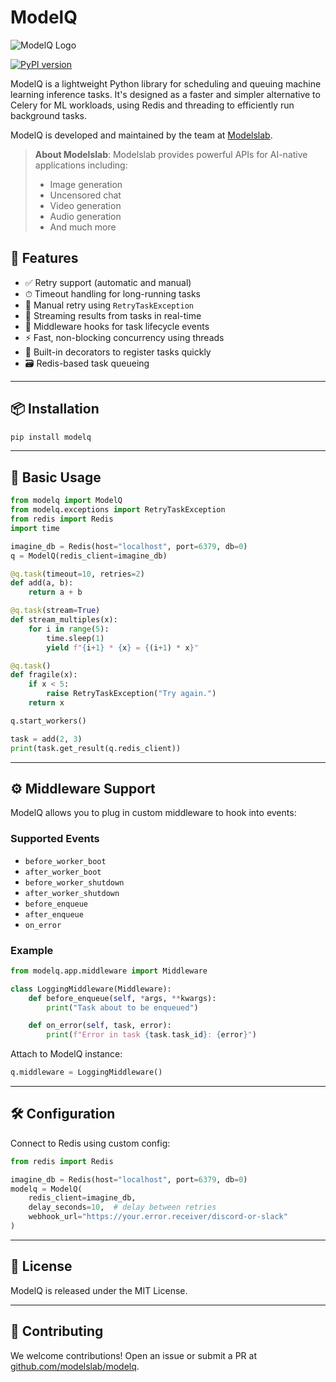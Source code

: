 # ModelQ

![ModelQ Logo](assets/logo.PNG)

[![PyPI version](https://img.shields.io/pypi/v/modelq.svg)](https://pypi.org/project/modelq/)

ModelQ is a lightweight Python library for scheduling and queuing machine learning inference tasks. It's designed as a faster and simpler alternative to Celery for ML workloads, using Redis and threading to efficiently run background tasks.

ModelQ is developed and maintained by the team at [Modelslab](https://modelslab.com/).

> **About Modelslab**: Modelslab provides powerful APIs for AI-native applications including:
> - Image generation
> - Uncensored chat
> - Video generation
> - Audio generation
> - And much more

## 🚀 Features

- ✅ Retry support (automatic and manual)
- ⏱ Timeout handling for long-running tasks
- 🔁 Manual retry using `RetryTaskException`
- 🛄 Streaming results from tasks in real-time
- 🧹 Middleware hooks for task lifecycle events
- ⚡ Fast, non-blocking concurrency using threads
- 🧵 Built-in decorators to register tasks quickly
- 🗃 Redis-based task queueing

---

## 📦 Installation

```bash
pip install modelq
```

---

## 🧠 Basic Usage

```python
from modelq import ModelQ
from modelq.exceptions import RetryTaskException
from redis import Redis
import time

imagine_db = Redis(host="localhost", port=6379, db=0)
q = ModelQ(redis_client=imagine_db)

@q.task(timeout=10, retries=2)
def add(a, b):
    return a + b

@q.task(stream=True)
def stream_multiples(x):
    for i in range(5):
        time.sleep(1)
        yield f"{i+1} * {x} = {(i+1) * x}"

@q.task()
def fragile(x):
    if x < 5:
        raise RetryTaskException("Try again.")
    return x

q.start_workers()

task = add(2, 3)
print(task.get_result(q.redis_client))
```

---

## ⚙️ Middleware Support

ModelQ allows you to plug in custom middleware to hook into events:

### Supported Events
- `before_worker_boot`
- `after_worker_boot`
- `before_worker_shutdown`
- `after_worker_shutdown`
- `before_enqueue`
- `after_enqueue`
- `on_error`

### Example

```python
from modelq.app.middleware import Middleware

class LoggingMiddleware(Middleware):
    def before_enqueue(self, *args, **kwargs):
        print("Task about to be enqueued")

    def on_error(self, task, error):
        print(f"Error in task {task.task_id}: {error}")
```

Attach to ModelQ instance:

```python
q.middleware = LoggingMiddleware()
```

---

## 🛠 Configuration

Connect to Redis using custom config:

```python
from redis import Redis

imagine_db = Redis(host="localhost", port=6379, db=0)
modelq = ModelQ(
    redis_client=imagine_db,
    delay_seconds=10,  # delay between retries
    webhook_url="https://your.error.receiver/discord-or-slack"
)
```

---

## 📜 License

ModelQ is released under the MIT License.

---

## 🤝 Contributing

We welcome contributions! Open an issue or submit a PR at [github.com/modelslab/modelq](https://github.com/modelslab/modelq).

